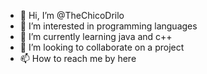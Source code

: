 - 👋 Hi, I’m @TheChicoDrilo
- 👀 I’m interested in programming languages
- 🌱 I’m currently learning java and c++
- 💞️ I’m looking to collaborate on a project
- 📫 How to reach me by here

<!---
TheChicoDrilo/TheChicoDrilo is a ✨ special ✨ repository because its `README.md` (this file) appears on your GitHub profile.
You can click the Preview link to take a look at your changes.
--->
